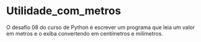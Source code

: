 # Utilidade_com_metros
O desafio 08 do curso de Python é escrever um programa que leia um valor em metros e o exiba convertendo em centímetros e milímetros. 
